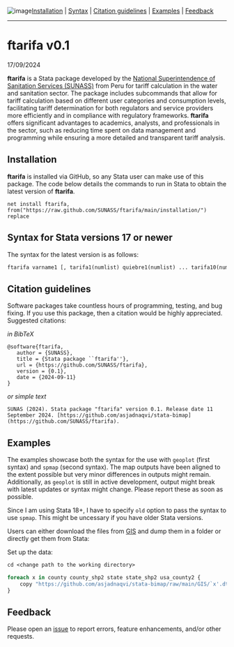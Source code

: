 ![image](https://github.com/user-attachments/assets/010a3208-cc5f-4b3b-8c48-bf60872e2f6f)[Installation](#Installation) | [Syntax](#Syntax) | [Citation guidelines](#Citation-guidelines) | [Examples](#Examples) | [Feedback](#Feedback)  

---


# ftarifa v0.1

17/09/2024

**ftarifa** is a Stata package developed by the [National Superintendence of Sanitation Services (SUNASS)](https://www.gob.pe/sunass) from Peru for tariff calculation in the water and sanitation sector. The package includes subcommands that allow for tariff calculation based on different user categories and consumption levels, facilitating tariff determination for both regulators and service providers more efficiently and in compliance with regulatory frameworks. **ftarifa** offers significant advantages to academics, analysts, and professionals in the sector, such as reducing time spent on data management and programming while ensuring a more detailed and transparent tariff analysis.

## Installation

**ftarifa** is installed via GitHub, so any Stata user can make use of this package. The code below details the commands to run in Stata to obtain the latest version of **ftarifa**.

```
net install ftarifa, from("https://raw.github.com/SUNASS/ftarifa/main/installation/") replace
```

## Syntax for Stata versions 17 or newer

The syntax for the latest version is as follows:

```stata
ftarifa varname1 [, tarifa1(numlist) quiebre1(numlist) ... tarifa10(numlist) quiebre10(numlist) generate(varname2) categoria(varname3)]
```


## Citation guidelines
Software packages take countless hours of programming, testing, and bug fixing. If you use this package, then a citation would be highly appreciated. Suggested citations:

*in BibTeX*

```
@software{ftarifa,
   author = {SUNASS},
   title = {Stata package ``ftarifa''},
   url = {https://github.com/SUNASS/ftarifa},
   version = {0.1},
   date = {2024-09-11}
}
```

*or simple text*

```
SUNAS (2024). Stata package "ftarifa" version 0.1. Release date 11 September 2024. [https://github.com/asjadnaqvi/stata-bimap](https://github.com/SUNASS/ftarifa).
```


## Examples

The examples showcase both the syntax for the use with `geoplot` (first syntax) and `spmap` (second syntax). The map outputs have been aligned to the extent possible but very minor differences in outputs might remain. Additionally, as `geoplot` is still in active development, output might break with latest updates or syntax might change. Please report these as soon as possible.

Since I am using Stata 18+, I have to specify `old` option to pass the syntax to use `spmap`. This might be uncessary if you have older Stata versions.

Users can either download the files from [GIS](./GIS/) and dump them in a folder or directly get them from Stata:

Set up the data:

```stata
cd <change path to the working directory>

foreach x in county county_shp2 state state_shp2 usa_county2 {
	copy "https://github.com/asjadnaqvi/stata-bimap/raw/main/GIS/`x'.dta" "`x'.dta", replace
}
```

## Feedback

Please open an [issue](https://github.com/SUNASS/ftarifa/issues) to report errors, feature enhancements, and/or other requests. 


